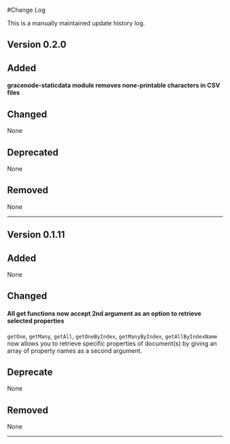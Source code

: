 #Change Log

This is a manually maintained update history log.

## Version 0.2.0

## Added

#### gracenode-staticdata module removes none-printable characters in  CSV files

## Changed

None

## Deprecated

None

## Removed

None

***

## Version 0.1.11

## Added

None

## Changed

#### All get functions now accept 2nd argument as an option to retrieve selected properties

`getOne`, `getMany`, `getAll`, `getOneByIndex`, `getManyByIndex`, `getAllByIndexName` now allows you to retrieve specific properties of document(s) by giving an array of property names as a second argument.

## Deprecate

None

## Removed

None

***
